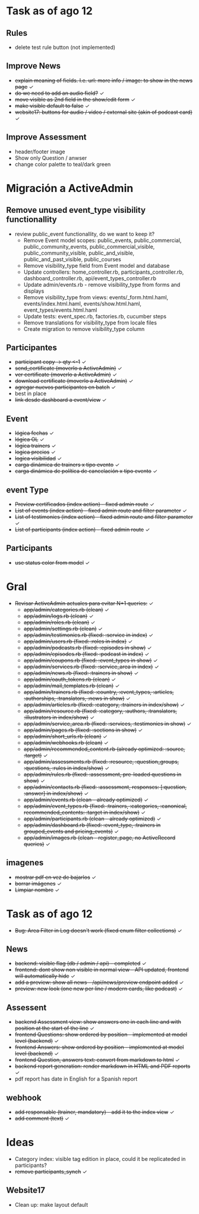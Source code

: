 # Task as of ago 12

## Rules
- delete test rule button (not implemented)

## Improve News
- ~~explain meaning of fields. I.e. url: more info / image: to show in the news page~~ ✓
- ~~do we need to add an audio field?~~ ✓
- ~~move visible as 2nd field in the show/edit form~~ ✓
- ~~make visible default to false~~ ✓
- ~~website17: buttons for audio / video / external site (akin of podcast card)~~ ✓

## Improve Assessment
- header/footer image
- Show only Question / anwser
- change color palette to teal/dark green

# Migración a ActiveAdmin

## Remove unused event_type visibility functionallity
- review public_event functionallity, do we want to keep it?
  - Remove Event model scopes: public_events, public_commercial, public_community_events, public_commercial_visible, public_community_visible, public_and_visible, public_and_past_visible, public_courses
  - Remove visibility_type field from Event model and database
  - Update controllers: home_controller.rb, participants_controller.rb, dashboard_controller.rb, api/event_types_controller.rb
  - Update admin/events.rb - remove visibility_type from forms and displays
  - Remove visibility_type from views: events/_form.html.haml, events/index.html.haml, events/show.html.haml, event_types/events.html.haml
  - Update tests: event_spec.rb, factories.rb, cucumber steps
  - Remove translations for visibility_type from locale files
  - Create migration to remove visibility_type column

## Participantes
- ~~participant copy -> qty <-1~~ ✓
- ~~send_certificate (moverlo a ActiveAdmin)~~ ✓
- ~~ver certificate  (moverlo a ActiveAdmin)~~ ✓
- ~~download certificate  (moverlo a ActiveAdmin)~~ ✓
- ~~agregar nuevos participantes en batch~~ ✓
- best in place
- ~~link desde dashboard a event/view~~ ✓

## Event
- ~~lógica fechas~~ ✓
- ~~lógica OL~~ ✓
- ~~lógica trainers~~ ✓
- ~~logica precios~~ ✓
- ~~logica visibilidad~~ ✓
- ~~carga dinámica de trainers x tipo evento~~ ✓
- ~~carga dinámica de política de cancelación x tipo evento~~ ✓

## event Type
- ~~Preview certificados (index action) - fixed admin route~~ ✓
- ~~List of events (index action) - fixed admin route and filter parameter~~ ✓
- ~~List of testimonies (index action) - fixed admin route and filter parameter~~ ✓
- ~~List of participants (index action) - fixed admin route~~ ✓

## Participants
- ~~use status color from model~~ ✓

# Gral
- ~~Revisar ActiveAdmin actuales para evitar N+1 queries:~~ ✓
  - ~~app/admin/categories.rb (clean)~~ ✓
  - ~~app/admin/logs.rb (clean)~~ ✓
  - ~~app/admin/roles.rb (clean)~~ ✓
  - ~~app/admin/settings.rb (clean)~~ ✓
  - ~~app/admin/testimonies.rb (fixed: :service in index)~~ ✓
  - ~~app/admin/users.rb (fixed: :roles in index)~~ ✓
  - ~~app/admin/podcasts.rb (fixed: :episodes in show)~~ ✓
  - ~~app/admin/episodes.rb (fixed: :podcast in index)~~ ✓
  - ~~app/admin/coupons.rb (fixed: :event_types in show)~~ ✓
  - ~~app/admin/services.rb (fixed: :service_area in index)~~ ✓
  - ~~app/admin/news.rb (fixed: :trainers in show)~~ ✓
  - ~~app/admin/oauth_tokens.rb (clean)~~ ✓
  - ~~app/admin/mail_templates.rb (clean)~~ ✓
  - ~~app/admin/trainers.rb (fixed: :country, :event_types, :articles, :authorships, :translators, :news in show)~~ ✓
  - ~~app/admin/articles.rb (fixed: :category, :trainers in index/show)~~ ✓
  - ~~app/admin/resource.rb (fixed: :category, :authors, :translators, :illustrators in index/show)~~ ✓
  - ~~app/admin/service_area.rb (fixed: :services, :testimonies in show)~~ ✓
  - ~~app/admin/pages.rb (fixed: :sections in show)~~ ✓
  - ~~app/admin/short_urls.rb (clean)~~ ✓
  - ~~app/admin/webhooks.rb (clean)~~ ✓
  - ~~app/admin/recommended_content.rb (already optimized: :source, :target)~~ ✓
  - ~~app/admin/assessments.rb (fixed: :resource, :question_groups, :questions, :rules in index/show)~~ ✓
  - ~~app/admin/rules.rb (fixed: :assessment, pre-loaded questions in show)~~ ✓
  - ~~app/admin/contacts.rb (fixed: :assessment, responses: [:question, :answer] in index/show)~~ ✓
  - ~~app/admin/events.rb (clean - already optimized)~~ ✓
  - ~~app/admin/event_types.rb (fixed: :trainers, :categories, :canonical, recommended_contents: :target in index/show)~~ ✓
  - ~~app/admin/participants.rb (clean - already optimized)~~ ✓
  - ~~app/admin/dashboard.rb (fixed: :event_type, :trainers in grouped_events and pricing_events)~~ ✓
  - ~~app/admin/images.rb (clean - register_page, no ActiveRecord queries)~~ ✓

## imagenes
- ~~mostrar pdf en vez de bajarlos~~ ✓
- ~~borrar imágenes~~ ✓
- ~~Limpiar nombre~~ ✓

# Task as of ago 12
- ~~Bug: Area Filter in Log doesn't work (fixed enum filter collections)~~ ✓

## News
- ~~backend: visible flag (db / admin / api) - completed~~ ✓
- ~~frontend: dont show non visible in normal view - API updated, frontend will automatically hide~~ ✓
- ~~add a preview: show all news - /api/news/preview endpoint added~~ ✓
- ~~preview: new look (one new per line / modern cards, like podcast)~~ ✓

## Assessent
- ~~backend Assessment view: show answers one in each line and with position at the start of the line~~ ✓
- ~~frontend Questions: show ordered by position - implemented at model level (backend)~~ ✓
- ~~frontend Answers: show ordered by position - implemented at model level (backend)~~ ✓
- ~~frontend Question, answers text: convert from markdown to html~~ ✓
- ~~backend report generation: render markdown in HTML and PDF reports~~ ✓
- pdf report has date in English for a Spanish report

## webhook
- ~~add responsable (trainer, mandatory) - add it to the index view~~ ✓
- ~~add comment (text)~~ ✓

# Ideas
- Category index: visible tag edition in place, could it be replicateded in participants?
- ~~remove participants_synch~~ ✓

## Website17
- Clean up: make layout default
